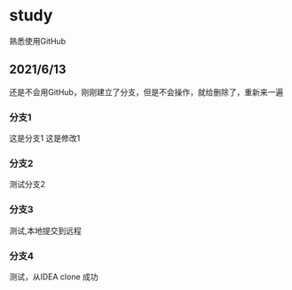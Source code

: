 # study
熟悉使用GitHub
## 2021/6/13
还是不会用GitHub，刚刚建立了分支，但是不会操作，就给删除了，重新来一遍
### 分支1
这是分支1
这是修改1
### 分支2
测试分支2
### 分支3
测试,本地提交到远程
### 分支4
测试，从IDEA clone 成功